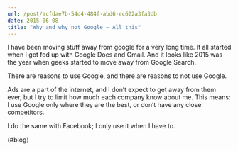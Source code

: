 ```yaml
---
url: /post/acfdae7b-54d4-484f-abd6-ec622a3fa3db
date: 2015-06-08
title: "Why and why not Google – All this"
---
```


I have been moving stuff away from google for a very long time. It all started when I got fed up with Google Docs and Gmail. And it looks like 2015 was the year when geeks started to move away from Google Search.



There are reasons to use Google, and there are reasons to not use Google.



Ads are a part of the internet, and I don&#8217;t expect to get away from them ever, but I try to limit how much each company know about me. This means: I use Google only where they are the best, or don&#8217;t have any close competitors.



I do the same with Facebook; I only use it when I have to.



(#blog)